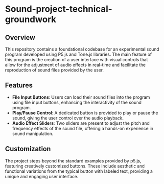 # Sound-project-technical-groundwork

## Overview
This repository contains a foundational codebase for an experimental sound program developed using P5.js and Tone.js libraries. The main feature of this program is the creation of a user interface with visual controls that allow for the adjustment of audio effects in real-time and facilitate the reproduction of sound files provided by the user.

## Features
- **File Input Buttons**: Users can load their sound files into the program using file input buttons, enhancing the interactivity of the sound program.
- **Play/Pause Control**: A dedicated button is provided to play or pause the sound, giving the user control over the audio playback.
- **Audio Effect Sliders**: Two sliders are present to adjust the pitch and frequency effects of the sound file, offering a hands-on experience in sound manipulation.

## Customization
The project steps beyond the standard examples provided by p5.js, featuring creatively customized buttons. These include aesthetic and functional variations from the typical button with labeled text, providing a unique and engaging user interface.
